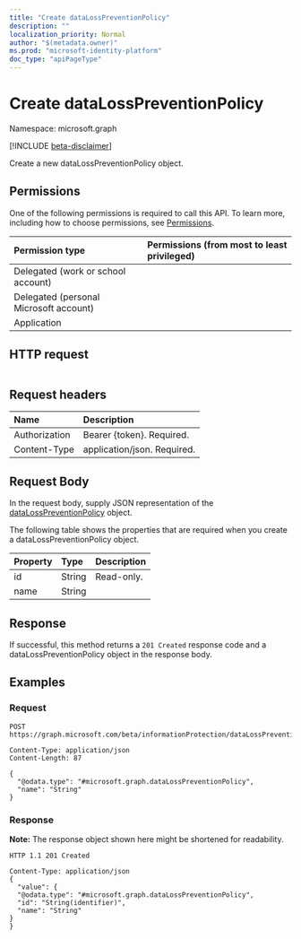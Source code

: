 ```yaml
---
title: "Create dataLossPreventionPolicy"
description: ""
localization_priority: Normal
author: "$(metadata.owner)"
ms.prod: "microsoft-identity-platform"
doc_type: "apiPageType"
---
```


# Create dataLossPreventionPolicy

Namespace: microsoft.graph

[!INCLUDE [beta-disclaimer](../../includes/beta-disclaimer.md)]

Create a new dataLossPreventionPolicy object.

## Permissions

One of the following permissions is required to call this API. To learn more, including how to choose permissions, see [Permissions](/graph/permissions-reference).

| Permission type                        | Permissions (from most to least privileged) |
| :------------------------------------- | :------------------------------------------ |
| Delegated (work or school account)     |                                             |
| Delegated (personal Microsoft account) |                                             |
| Application                            |                                             |

## HTTP request

<!-- {
  "blockType": "ignored"
}
-->

```http

```

## Request headers

| Name          | Description                 |
| :------------ | :-------------------------- |
| Authorization | Bearer {token}. Required.   |
| Content-Type  | application/json. Required. |

## Request Body

In the request body, supply JSON representation of the [dataLossPreventionPolicy](../resources/-datalosspreventionpolicy.md) object.

<!-- Actions and Functions -->

<!-- CRUD Methods -->

The following table shows the properties that are required when you create a dataLossPreventionPolicy object.

| Property | Type   | Description |
| :------- | :----- | :---------- |
| id       | String | Read-only.  |
| name     | String |             |

## Response

If successful, this method returns a `201 Created` response code and a dataLossPreventionPolicy object in the response body.

## Examples

### Request

<!-- {
  "blockType": "request",
  "name": "create_datalosspreventionpolicy"
}
-->

```http
POST https://graph.microsoft.com/beta/informationProtection/dataLossPreventionPolicies/{id}

Content-Type: application/json
Content-Length: 87

{
  "@odata.type": "#microsoft.graph.dataLossPreventionPolicy",
  "name": "String"
}

```

### Response

**Note:** The response object shown here might be shortened for readability.

<!-- {
  "blockType": "response",
  "truncated": true,
  "@odata.type": "microsoft.dataClassificationService.contract.dataLossPreventionPolicy"
}
-->

```http
HTTP 1.1 201 Created

Content-Type: application/json
{
  "value": {
  "@odata.type": "#microsoft.graph.dataLossPreventionPolicy",
  "id": "String(identifier)",
  "name": "String"
}
}

```
